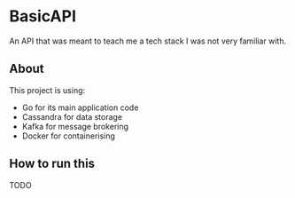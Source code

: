 # BasicAPI
An API that was meant to teach me a tech stack I was not very familiar with.

## About
This project is using:
- Go for its main application code
- Cassandra for data storage
- Kafka for message brokering
- Docker for containerising

## How to run this
TODO
